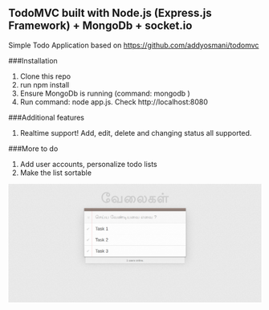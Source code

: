 ## TodoMVC built with Node.js (Express.js Framework) + MongoDb + socket.io

Simple Todo Application based on <a href="https://github.com/addyosmani/todomvc">https://github.com/addyosmani/todomvc</a>

###Installation
1. Clone this repo
2. run npm install
3. Ensure MongoDb is running (command:  mongodb )
4. Run command:  node app.js. Check http://localhost:8080

###Additional features
1. Realtime support! Add, edit, delete and changing status all supported.

###More to do
1. Add user accounts, personalize todo lists
2. Make the list sortable


![alt text](https://raw.githubusercontent.com/Nishaanthan/Tamil-todo-app/master/DeepinScreenshot_select-area_20190302165730.png)

